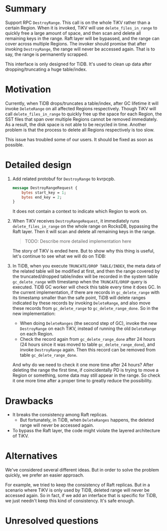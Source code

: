 # Summary

Support RPC `DestroyRange`. This call is on the whole TiKV rather than a certain Region. When it is invoked, TiKV will use `delete_files_in_range` to quickly free a large amount of space, and then scan and delete all remaining keys in the range. Raft layer will be bypassed, and the range can cover across multiple Regions. The invoker should promise that after invoking `DestroyRange`, the range will never be accessed again. That is to say, the range is permanently scrapped.

This interface is only designed for TiDB. It's used to clean up data after dropping/truncating a huge table/index.

# Motivation

Currently, when TiDB drops/truncates a table/index, after GC lifetime it will invoke `DeleteRange` on all affected Regions respectively. Though TiKV will call `delete_files_in_range` to quickly free up the space for each Region, the SST files that span over multiple Regions cannot be removed immediately. As a result, the disk space is not able to be recycled in time. Another problem is that the process to delete all Regions respectively is too slow.

This issue has troubled some of our users. It should be fixed as soon as possible.

# Detailed design

1. Add related protobuf for `DestroyRange` to kvrpcpb.
    ```protobuf
    message DestroyRangeRequest {
        bytes start_key = 1;
        bytes end_key = 2;
    }
    ```
    It does not contain a context to indicate which Region to work on.

2. When TiKV receives `DestroyRangeRequest`, it immediately runs `delete_files_in_range` on the whole range on RocksDB, bypassing the Raft layer. Then it will scan and delete all remaining keys in the range.
    > TODO: Describe more detailed implementation here

    The story of TiKV is ended here. But to show why this thing is useful, let's continue to see what we will do on TiDB:

3. In TiDB, when you execute `TRUNCATE/DROP TABLE/INDEX`, the meta data of the related table will be modified at first, and then the range covered by the truncated/dropped table/index will be recorded in the system table `gc_delete_range` with timestamp when the `TRUNCATE/DROP` query is executed. TiDB GC worker will check this table every time it does GC. In the current implementation, if there are records in `gc_delete_range` with its timestamp smaller than the safe point, TiDB will delete ranges indicated by these records by invoking `DeleteRange`, and also move these records from `gc_delete_range` to `gc_delete_range_done`. So in the new implementation:

    * When doing `DeleteRanges` (the second step of GC), invoke the new `DestroyRange` on each TiKV, instead of running the old `DeleteRange` on each Region.
    * Check the record again from `gc_delete_range_done` after 24 hours (24 hours since it was moved to table `gc_delete_range_done`), and invoke `DestroyRange` again. Then this record can be removed from table `gc_delete_range_done`.
    
    And why do we need to check it one more time after 24 hours? After deleting the range the first time, if coincidentally PD is trying to move a Region or something, some data may still appear in the range. So check it one more time after a proper time to greatly reduce the possibility.

# Drawbacks

* It breaks the consistency among Raft replicas.
    * But fortunately, in TiDB, when `DeleteRanges` happens, the deleted range will never be accessed again.
* To bypass the Raft layer, the code might violate the layered architecture of TiKV.

# Alternatives

We've considered several different ideas. But in order to solve the problem quickly, we prefer an easier approach.

For example, we tried to keep the consistency of Raft replicas. But in a scenario where TiKV is only used by TiDB, deleted range will never be accessed again. So in fact, if we add an interface that is specific for TiDB, we just needn't keep this kind of consistency. It's safe enough.

# Unresolved questions
